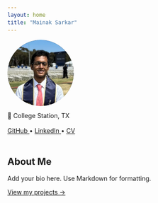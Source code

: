 ```yaml
---
layout: home
title: "Mainak Sarkar"
---
```


<div style="display: flex; flex-wrap: wrap; gap: 20px;">

  <!-- Left Column -->
  <div style="flex: 1; min-width: 250px;">
    <img src="https://raw.githubusercontent.com/Mainak-learner/Mainak-learner.github.io/main/assets/images/my-picture.png" alt="Profile Picture" style="width: 150px; border-radius: 50%;">
    <div style="margin-top: 10px;">
      <span>📍 College Station, TX</span>
      <br/>
      <br/>
      <a href="https://github.com/Mainak-learner">
        <i class="fab fa-github"></i> GitHub
      </a> • 
      <a href="https://www.linkedin.com/in/mainak-sarkar-3b965b191/">
        <i class="fab fa-linkedin"></i> LinkedIn
      </a> • 
      <a href="/assets/cv.pdf">
        <i class="fas fa-file-alt"></i> CV
      </a>
    </div>
  </div>

  <!-- Right Column -->
  <div style="flex: 2; min-width: 300px;">
    <h2>About Me</h2>
    <p>Add your bio here. Use Markdown for formatting.</p>
    <p><a href="/projects">View my projects →</a></p>
  </div>

</div>
